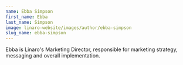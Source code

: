 ```yaml
---
name: Ebba Simpson
first_name: Ebba
last_name: Simpson
image: linaro-website/images/author/ebba-simpson
slug_name: ebba-simpson
---
```


Ebba is Linaro's Marketing Director, responsible for marketing strategy, messaging and overall implementation.
